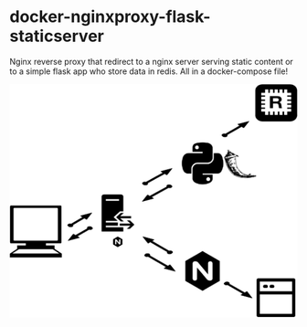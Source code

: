 # docker-nginxproxy-flask-staticserver
Nginx reverse proxy that redirect to a nginx server serving static content or to a simple flask app who store data in redis. All in a docker-compose file!

![picture](img/docker-intermediate.png)
